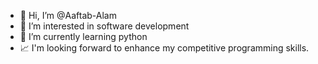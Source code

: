 - 👋 Hi, I’m @Aaftab-Alam
- 👀 I’m interested in software development
- 🌱 I’m currently learning python
- 📈 I'm looking forward to enhance my competitive programming skills.


<!---
Aaftab-Alam/Aaftab-Alam is a ✨ special ✨ repository because its `README.md` (this file) appears on your GitHub profile.
You can click the Preview link to take a look at your changes.
--->
